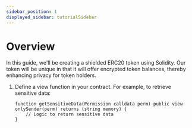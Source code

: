 ```yaml
---
sidebar_position: 1
displayed_sidebar: tutorialSidebar
---
```


# Overview

In this guide, we'll be creating a shielded ERC20 token using Solidity. Our token will be unique in that it will offer encrypted token balances, thereby enhancing privacy for token holders.

1. Define a view function in your contract. For example, to retrieve sensitive data:

    ```solidity
    function getSensitiveData(Permission calldata perm) public view onlySender(perm) returns (string memory) {
        // Logic to return sensitive data
    }
    ```
